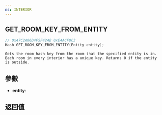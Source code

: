 ```yaml
---
ns: INTERIOR
---
```

## GET_ROOM_KEY_FROM_ENTITY

```c
// 0x47C2A06D4F5F424B 0xE4ACF8C3
Hash GET_ROOM_KEY_FROM_ENTITY(Entity entity);
```

```
Gets the room hash key from the room that the specified entity is in. Each room in every interior has a unique key. Returns 0 if the entity is outside.  
```

## 參數
* **entity**: 

## 返回值
